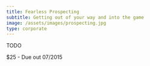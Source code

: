 ```yaml
---
title: Fearless Prospecting
subtitle: Getting out of your way and into the game
image: /assets/images/prospecting.jpg
type: corporate
---
```


TODO

<div class="book-price item-supheading">$25 - Due out 07/2015</div>
